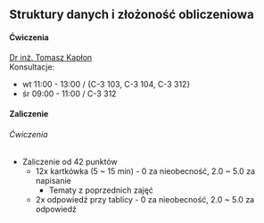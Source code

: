 ## Struktury danych i złożoność obliczeniowa
#### Ćwiczenia
[Dr inż. Tomasz Kapłon](http://tomasz.kaplon.staff.iiar.pwr.edu.pl)  
Konsultacje:
* wt 11:00 - 13:00 / {C-3 103, C-3 104, C-3 312}
* śr 09:00 - 11:00 / C-3 312

#### Zaliczenie
###### Ćwiczenia
* Zaliczenie od 42 punktów
	* 12x kartkówka (5 ~ 15 min) - 0 za nieobecność, 2.0 ~ 5.0 za napisanie
		* Tematy z poprzednich zajęć
	* 2x odpowiedź przy tablicy - 0 za nieobecność, 2.0 ~ 5.0 za odpowiedź
